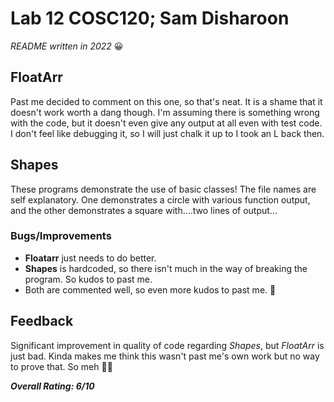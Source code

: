 # Lab 12 COSC120; Sam Disharoon

*README written in 2022* :grinning:

## FloatArr

Past me decided to comment on this one, so that's neat. It is a shame that it doesn't work worth a dang though. I'm assuming there is something wrong with the code, but it doesn't even give any output at all even with test code. I don't feel like debugging it, so I will just chalk it up to I took an L back then.

## Shapes

These programs demonstrate the use of basic classes! The file names are self explanatory. One demonstrates a circle with various function output, and the other demonstrates a square with....two lines of output...

### Bugs/Improvements

- __Floatarr__ just needs to do better.
- __Shapes__ is hardcoded, so there isn't much in the way of breaking the program. So kudos to past me. 
- Both are commented well, so even more kudos to past me. :tada:

## Feedback

Significant improvement in quality of code regarding *Shapes*, but *FloatArr* is just bad. Kinda makes me think this wasn't past me's own work but no way to prove that. So meh :man_shrugging:

***Overall Rating: 6/10***
